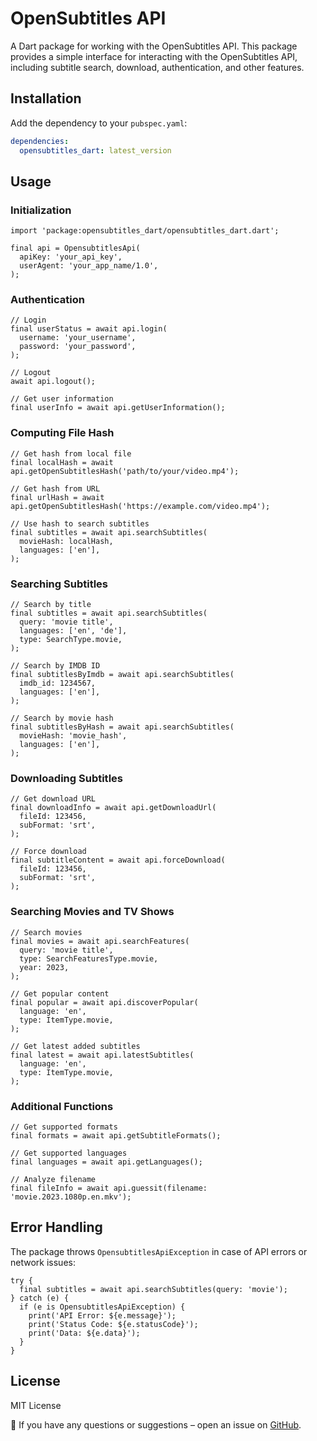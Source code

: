 # OpenSubtitles API

A Dart package for working with the OpenSubtitles API. This package provides a simple interface for interacting with the OpenSubtitles API, including subtitle search, download, authentication, and other features.

## Installation

Add the dependency to your `pubspec.yaml`:

```yaml
dependencies:
  opensubtitles_dart: latest_version
```

## Usage

### Initialization

```
import 'package:opensubtitles_dart/opensubtitles_dart.dart';

final api = OpensubtitlesApi(
  apiKey: 'your_api_key',
  userAgent: 'your_app_name/1.0',
);
```

### Authentication

```
// Login
final userStatus = await api.login(
  username: 'your_username',
  password: 'your_password',
);

// Logout
await api.logout();

// Get user information
final userInfo = await api.getUserInformation();
```

### Computing File Hash

```
// Get hash from local file
final localHash = await api.getOpenSubtitlesHash('path/to/your/video.mp4');

// Get hash from URL
final urlHash = await api.getOpenSubtitlesHash('https://example.com/video.mp4');

// Use hash to search subtitles
final subtitles = await api.searchSubtitles(
  movieHash: localHash,
  languages: ['en'],
);
```

### Searching Subtitles

```
// Search by title
final subtitles = await api.searchSubtitles(
  query: 'movie title',
  languages: ['en', 'de'],
  type: SearchType.movie,
);

// Search by IMDB ID
final subtitlesByImdb = await api.searchSubtitles(
  imdb_id: 1234567,
  languages: ['en'],
);

// Search by movie hash
final subtitlesByHash = await api.searchSubtitles(
  movieHash: 'movie_hash',
  languages: ['en'],
);
```

### Downloading Subtitles

```
// Get download URL
final downloadInfo = await api.getDownloadUrl(
  fileId: 123456,
  subFormat: 'srt',
);

// Force download
final subtitleContent = await api.forceDownload(
  fileId: 123456,
  subFormat: 'srt',
);
```

### Searching Movies and TV Shows

```
// Search movies
final movies = await api.searchFeatures(
  query: 'movie title',
  type: SearchFeaturesType.movie,
  year: 2023,
);

// Get popular content
final popular = await api.discoverPopular(
  language: 'en',
  type: ItemType.movie,
);

// Get latest added subtitles
final latest = await api.latestSubtitles(
  language: 'en',
  type: ItemType.movie,
);
```

### Additional Functions

```
// Get supported formats
final formats = await api.getSubtitleFormats();

// Get supported languages
final languages = await api.getLanguages();

// Analyze filename
final fileInfo = await api.guessit(filename: 'movie.2023.1080p.en.mkv');
```

## Error Handling

The package throws `OpensubtitlesApiException` in case of API errors or network issues:

```
try {
  final subtitles = await api.searchSubtitles(query: 'movie');
} catch (e) {
  if (e is OpensubtitlesApiException) {
    print('API Error: ${e.message}');
    print('Status Code: ${e.statusCode}');
    print('Data: ${e.data}');
  }
}
```

## License

MIT License


📢 If you have any questions or suggestions – open an issue on [GitHub](https://github.com/Farg0k/opensubtitles_dart).